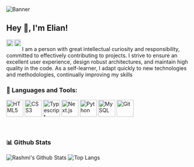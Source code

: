 ![Banner](https://res.cloudinary.com/dw6vdykba/image/upload/v1724639030/ig5o3qvykm8htkfoyywc.png)
## Hey 👋, I'm Elian!
<a href='https://www.linkedin.com/in/joan-elian-villamarin-urrutia-a4a7191b7/?locale=en_US'>
<img align='left' alt="linkedin" src="https://raw.githubusercontent.com/rahul-jha98/rahul-jha98/561d474902b59c7429ec22bb73e225696c27b202/assets/linkedin.svg" height='18px'/>
</a>
<a href='https://x.com/ELIANDEV55'><img align='left' alt="twitter" src="https://raw.githubusercontent.com/rahul-jha98/rahul-jha98/561d474902b59c7429ec22bb73e225696c27b202/assets/twitter.svg" height='18px'/></a>
<br>
I am a person with great intellectual curiosity and responsibility, committed to effectively contributing to projects. I strive to ensure an excellent user experience, design robust architectures, and maintain high quality in the code. As a self-learner, I adapt quickly to new technologies and methodologies, continually improving my skills


<br>

### 🔨 Languages and Tools:

<a href="https://www.w3.org/TR/html5/" title="HTML5"><img src="https://github.com/get-icon/geticon/raw/master/icons/html-5.svg" alt="HTML5" width="45px" height="45px"></a>
<a href="https://www.w3.org/TR/CSS/" title="CSS3"><img src="https://github.com/get-icon/geticon/raw/master/icons/css-3.svg" alt="CSS3" width="45px" height="45px"></a>
<a href="https://www.typescriptlang.org/" title="Typescript"><img src="https://github.com/get-icon/geticon/raw/master/icons/typescript-icon.svg" alt="Typescript" width="45px" height="45px"></a>
<a href="https://nextjs.org/" title="Next.js"><img src="https://github.com/get-icon/geticon/raw/master/icons/nextjs-icon.svg" alt="Next.js" width="45px" height="45px"></a>
<a href="https://www.python.org/" title="Python"><img src="https://github.com/get-icon/geticon/raw/master/icons/python.svg" alt="Python" width="45px" height="45px"></a>
<a href="https://dev.mysql.com/" title="MySQL"><img src="https://github.com/get-icon/geticon/raw/master/icons/mysql.svg" alt="MySQL" width="45px" height="45px"></a>
<a href="https://git-scm.com/" title="Git"><img src="https://github.com/get-icon/geticon/raw/master/icons/git-icon.svg" alt="Git" width="45px" height="45px"></a>

<br>


### 📊 Github Stats

![Rashmi's Github Stats](https://github-readme-stats.vercel.app/api?username=ElianDev55&count_private=true&show_icons=true&include_all_commits=true)
![Top Langs](https://github-readme-stats.vercel.app/api/top-langs/?username=ElianDev55&hide=TeX&layout=compact)
